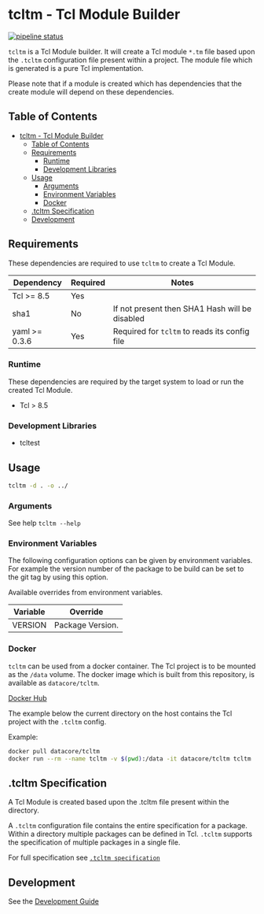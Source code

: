 # tcltm - Tcl Module Builder

[![pipeline status](https://gitlab.timmertech.nl/tcl/tcltm/badges/master/pipeline.svg)](https://gitlab.timmertech.nl/tcl/tcltm/commits/master)

`tcltm` is a Tcl Module builder. It will create a Tcl module `*.tm` file based upon the `.tcltm` configuration file present within a project.
The module file which is generated is a pure Tcl implementation.

Please note that if a module is created which has dependencies that the create module will depend on these dependencies.

## Table of Contents

- [tcltm - Tcl Module Builder](#tcltm---tcl-module-builder)
  - [Table of Contents](#table-of-contents)
  - [Requirements](#requirements)
    - [Runtime](#runtime)
    - [Development Libraries](#development-libraries)
  - [Usage](#usage)
    - [Arguments](#arguments)
    - [Environment Variables](#environment-variables)
    - [Docker](#docker)
  - [.tcltm Specification](#tcltm-specification)
  - [Development](#development)

## Requirements

These dependencies are required to use `tcltm` to create a Tcl Module.

| Dependency     | Required | Notes                                          |
| -------------- | -------- | ---------------------------------------------- |
| Tcl \>= 8.5    | Yes      |                                                |
| sha1           | No       | If not present then SHA1 Hash will be disabled |
| yaml \>= 0.3.6 | Yes      | Required for `tcltm` to reads its config file  |

### Runtime

These dependencies are required by the target system to load or run the created Tcl Module.

- Tcl \> 8.5

### Development Libraries

- tcltest

## Usage

```bash
tcltm -d . -o ../
```

### Arguments

See help `tcltm --help`

### Environment Variables

The following configuration options can be given by environment variables.
For example the version number of the package to be build can be set to the git tag by using this option.

Available overrides from environment variables.

| Variable | Override         |
| -------- | ---------------- |
| VERSION  | Package Version. |

### Docker

`tcltm` can be used from a docker container. The Tcl project is to be mounted as the `/data` volume.
The docker image which is built from this repository, is available as `datacore/tcltm`.

[Docker Hub](https://cloud.docker.com/repository/docker/datacore/tcltm)

The example below the current directory on the host contains the Tcl project with the `.tcltm` config.

Example:

```bash
docker pull datacore/tcltm
docker run --rm --name tcltm -v $(pwd):/data -it datacore/tcltm tcltm
```

## .tcltm Specification

A Tcl Module is created based upon the .tcltm file present within the directory.

A `.tcltm` configuration file contains the entire specification for a package. Within a directory multiple packages can be defined in Tcl. `.tcltm` supports the specification of multiple packages in a single file.

For full specification see [`.tcltm specification`](/docs/TCLTM.md)

## Development

See the [Development Guide](./docs/DEVELOPMENT.md)
